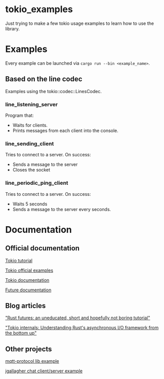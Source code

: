 tokio_examples
============================================
Just trying to make a few tokio usage examples to learn how to use the library.

Examples
============================================
Every example can be launched via `cargo run --bin <example_name>`.

Based on the line codec
--------------------------------------------
Examples using the tokio::codec::LinesCodec.

### line_listening_server
Program that:
- Waits for clients. 
- Prints messages from each client into the console.

### line_sending_client
Tries to connect to a server. On success:
- Sends a message to the server
- Closes the socket

### line_periodic_ping_client
Tries to connect to a server. On success:
- Waits 5 seconds
- Sends a message to the server every seconds.

Documentation
============================================

Official documentation
--------------------------------------------
[Tokio tutorial](https://tokio.rs/docs/getting-started/hello-world/)

[Tokio official examples](https://github.com/tokio-rs/tokio/tree/master/examples)

[Tokio documentation](https://docs.rs/tokio/)

[Future documentation](https://docs.rs/futures/)

Blog articles
--------------------------------------------
["Rust futures: an uneducated, short and hopefully not boring tutorial"](https://dev.to/mindflavor/rust-futures-an-uneducated-short-and-hopefully-not-boring-tutorial---part-1-3k3)

["Tokio internals: Understanding Rust's asynchronous I/O framework from the bottom up"](https://cafbit.com/post/tokio_internals/)

Other projects
--------------------------------------------
[mqtt-protocol lib example](https://github.com/zonyitoo/mqtt-rs/blob/master/examples/sub-client-async.rs)

[jgallagher chat client/server example](https://github.com/jgallagher/tokio-chat-example/blob/master/tokio-chat-client/src/main.rs)

